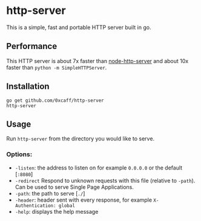 http-server
==============

This is a simple, fast and portable HTTP server built in go.

Performance
-----------

This HTTP server is about 7x faster than [node-http-server](//github.com/nodeapps/http-server)
and about 10x faster than `python -m SimpleHTTPServer`.

Installation
------------

    go get github.com/0xcaff/http-server
    http-server

Usage
-----

Run `http-server` from the directory you would like to serve.

### Options:
 - `-listen`: the address to listen on for example `0.0.0.0` or the default
[`:8080`]
 - `-redirect` Respond to unknown requests with this file (relative to `-path`). Can be used to serve Single Page Applications.
 - `-path`: the path to serve [`./`]
 - `-header`: header sent with every response, for example `X-Authentication:
global`
 - `-help`: displays the help message

